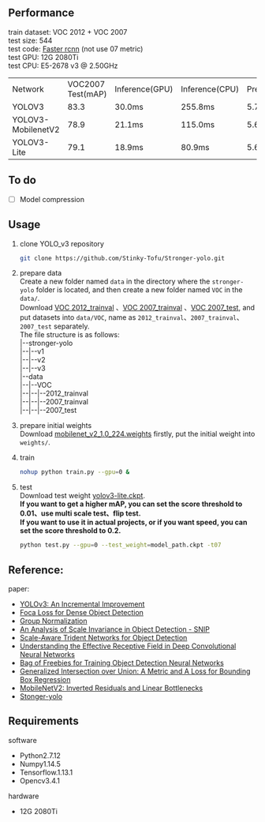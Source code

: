 ## Performance<br>
train dataset: VOC 2012 + VOC 2007<br>
test size: 544<br>
test code: [Faster rcnn](https://github.com/rbgirshick/py-faster-rcnn/blob/master/lib/datasets/voc_eval.py) (not use 07 metric)<br>
test GPU: 12G 2080Ti<br>
test CPU: E5-2678 v3 @ 2.50GHz

<table>
   <tr><td>Network</td><td>VOC2007 Test(mAP)</td><td>Inference(GPU)</td><td>Inference(CPU)</td><td>Preprocess(CPU)</td><td>Postprocess(CPU)</td><td>NMS(CPU)</td><td>Params</td></tr>
   <tr><td>YOLOV3</td><td>83.3</td><td>30.0ms</td><td>255.8ms</td><td>5.7ms</td><td>6.9ms</td><td>10.0ms</td><td>248M</td></tr>
   <tr><td>YOLOV3-MobilenetV2</td><td>78.9</td><td>21.1ms</td><td>115.0ms</td><td>5.6ms</td><td>6.4ms</td><td>11.0ms</td><td>93.2M</td></tr>
   <tr><td>YOLOV3-Lite</td><td>79.1</td><td>18.9ms</td><td>80.9ms</td><td>5.6ms</td><td>6.1ms</td><td>11.8ms</td><td>27.3M</td></tr>
</table>

## To do
- [ ] Model compression<br>

## Usage
1. clone YOLO_v3 repository
    ``` bash
    git clone https://github.com/Stinky-Tofu/Stronger-yolo.git
    ```
2. prepare data<br>
    Create a new folder named `data` in the directory where the `stronger-yolo` folder 
    is located, and then create a new folder named `VOC` in the `data/`.<br>
    Download [VOC 2012_trainval](http://host.robots.ox.ac.uk/pascal/VOC/voc2012/VOCtrainval_11-May-2012.tar)
    、[VOC 2007_trainval](http://host.robots.ox.ac.uk/pascal/VOC/voc2007/VOCtrainval_06-Nov-2007.tar)
    、[VOC 2007_test](http://host.robots.ox.ac.uk/pascal/VOC/voc2007/VOCtest_06-Nov-2007.tar), and put datasets into `data/VOC`,
    name as `2012_trainval`、`2007_trainval`、`2007_test` separately. <br>
    The file structure is as follows:<br>
    |--stronger-yolo<br>
    |--|--v1<br>
    |--|--v2<br>
    |--|--v3<br>
    |--data<br>
    |--|--VOC<br>
    |--|--|--2012_trainval<br>
    |--|--|--2007_trainval<br>
    |--|--|--2007_test<br>
3. prepare initial weights<br>
    Download [mobilenet_v2_1.0_224.weights](https://storage.googleapis.com/mobilenet_v2/checkpoints/mobilenet_v2_1.0_224.tgz) firstly, 
    put the initial weight into `weights/`.
    
4. train<br>
    ``` bash
    nohup python train.py --gpu=0 &
    ```
5. test<br>
    Download test weight [yolov3-lite.ckpt](https://drive.google.com/drive/folders/16Go8A676NzQD3DQF4Um8Yan2tjWd_94o).<br>
    **If you want to get a higher mAP, you can set the score threshold to 0.01、use multi scale test、flip test.<br>
    If you want to use it in actual projects, or if you want speed, you can set the score threshold to 0.2.<br>**
    ``` bash
    python test.py --gpu=0 --test_weight=model_path.ckpt -t07
    ```
     
## Reference:<br>
paper: <br>
- [YOLOv3: An Incremental Improvement](https://arxiv.org/abs/1804.02767)<br>
- [Foca Loss for Dense Object Detection](https://arxiv.org/abs/1708.02002)<br>
- [Group Normalization](https://arxiv.org/abs/1803.08494)<br>
- [An Analysis of Scale Invariance in Object Detection - SNIP](https://arxiv.org/abs/1711.08189)<br>
- [Scale-Aware Trident Networks for Object Detection](https://arxiv.org/abs/1901.01892)<br>
- [Understanding the Effective Receptive Field in Deep Convolutional Neural Networks](https://arxiv.org/abs/1701.04128)<br>
- [Bag of Freebies for Training Object Detection Neural Networks](https://arxiv.org/pdf/1902.04103.pdf)<br>
- [Generalized Intersection over Union: A Metric and A Loss for Bounding Box Regression](https://arxiv.org/abs/1902.09630)<br>
- [MobileNetV2: Inverted Residuals and Linear Bottlenecks](https://arxiv.org/abs/1801.04381)<br>
- [Stonger-yolo](https://github.com/Stinky-Tofu/Stronger-yolo)<br>
 
## Requirements
software
- Python2.7.12 <br>
- Numpy1.14.5<br>
- Tensorflow.1.13.1 <br>
- Opencv3.4.1 <br>

hardware
- 12G 2080Ti
